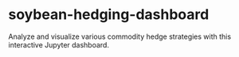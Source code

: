 # soybean-hedging-dashboard
Analyze and visualize various commodity hedge strategies with this interactive Jupyter dashboard.
